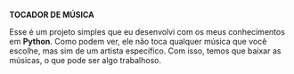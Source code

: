 **TOCADOR DE MÚSICA**

Esse é um projeto simples que eu desenvolvi com os meus conhecimentos em **Python**.
Como podem ver, ele não toca qualquer música que você escolhe, mas sim de um artista específico.
Com isso, temos que baixar as músicas, o que pode ser algo trabalhoso.
